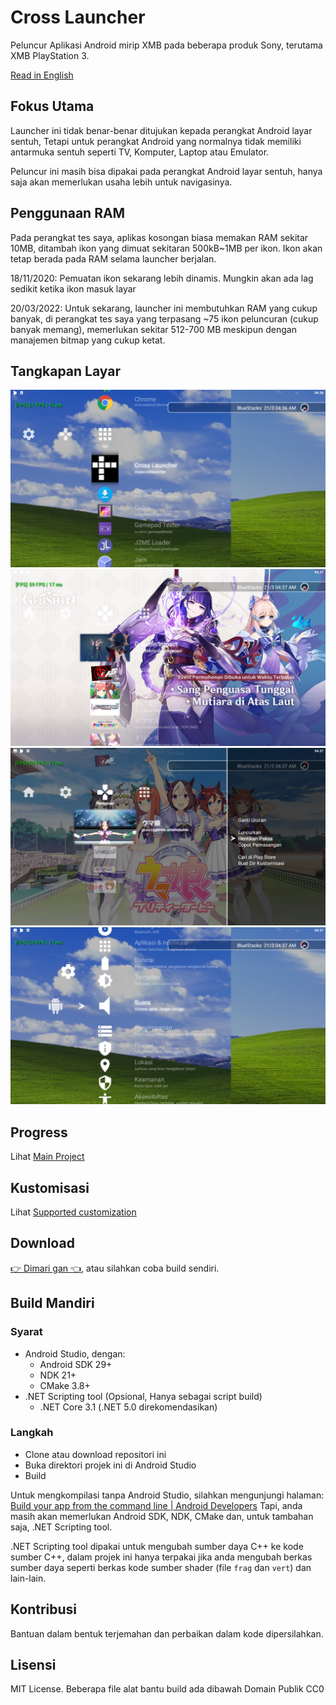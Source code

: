 # Cross Launcher
Peluncur Aplikasi Android mirip XMB pada beberapa produk Sony, terutama XMB PlayStation 3.

[Read in English](README.md)

## Fokus Utama
Launcher ini tidak benar-benar ditujukan kepada perangkat Android layar sentuh, Tetapi untuk perangkat
Android yang normalnya tidak memiliki antarmuka sentuh seperti TV, Komputer, Laptop atau Emulator.

Peluncur ini masih bisa dipakai pada perangkat Android layar sentuh, hanya saja akan memerlukan usaha
lebih untuk navigasinya.

## Penggunaan RAM
Pada perangkat tes saya, aplikas kosongan biasa memakan RAM sekitar 10MB, ditambah ikon yang dimuat sekitaran 
500kB~1MB per ikon. Ikon akan tetap berada pada RAM selama launcher berjalan.

18/11/2020: Pemuatan ikon sekarang lebih dinamis. Mungkin akan ada lag sedikit ketika ikon masuk layar


20/03/2022: Untuk sekarang, launcher ini membutuhkan RAM yang cukup banyak, di perangkat tes saya yang 
terpasang ~75 ikon peluncuran (cukup banyak memang), memerlukan sekitar 512-700 MB meskipun dengan manajemen bitmap yang cukup
ketat.

## Tangkapan Layar
![Daftar Apl](readme_asset/0.png)
![Video dan Backdrop Kustom](readme_asset/1.png)
![Opsi aplikasi](readme_asset/2.png)
![Pengaturan Android](readme_asset/3.png)

## Progress
Lihat [Main Project](https://github.com/EmiyaSyahriel/CrossLauncher/projects/1)

## Kustomisasi
Lihat [Supported customization](CUSTOM.MD)

## Download
[👉 Dimari gan 👈](https://github.com/EmiyaSyahriel/CrossLauncher/releases), atau silahkan coba 
build sendiri.

## Build Mandiri
### Syarat
- Android Studio, dengan:
    - Android SDK 29+
    - NDK 21+
    - CMake 3.8+
- .NET Scripting tool (Opsional, Hanya sebagai script build)
    - .NET Core 3.1 (.NET 5.0 direkomendasikan)

### Langkah
- Clone atau download repositori ini
- Buka direktori projek ini di Android Studio
- Build

Untuk mengkompilasi tanpa Android Studio, silahkan mengunjungi halaman:
[Build your app from the command line | Android Developers](https://developer.android.com/studio/build/building-cmdline)
Tapi, anda masih akan memerlukan Android SDK, NDK, CMake dan, untuk tambahan saja, .NET Scripting tool.

.NET Scripting tool dipakai untuk mengubah sumber daya C++ ke kode sumber C++, dalam projek ini hanya
terpakai jika anda mengubah berkas sumber daya seperti berkas kode sumber shader (file `frag` dan `vert`) dan lain-lain.

## Kontribusi
Bantuan dalam bentuk terjemahan dan perbaikan dalam kode dipersilahkan.

## Lisensi
MIT License.
Beberapa file alat bantu build ada dibawah Domain Publik CC0 